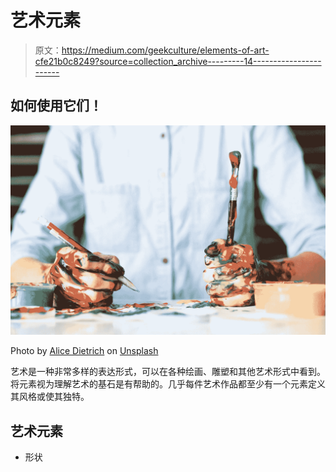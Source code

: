 # 艺术元素

> 原文：<https://medium.com/geekculture/elements-of-art-cfe21b0c8249?source=collection_archive---------14----------------------->

## 如何使用它们！

![](img/59e5a802ccdac3ac77f315fed01f8c73.png)

Photo by [Alice Dietrich](https://unsplash.com/@alicegrace?utm_source=medium&utm_medium=referral) on [Unsplash](https://unsplash.com?utm_source=medium&utm_medium=referral)

艺术是一种非常多样的表达形式，可以在各种绘画、雕塑和其他艺术形式中看到。将元素视为理解艺术的基石是有帮助的。几乎每件艺术作品都至少有一个元素定义其风格或使其独特。

## 艺术元素

*   形状
